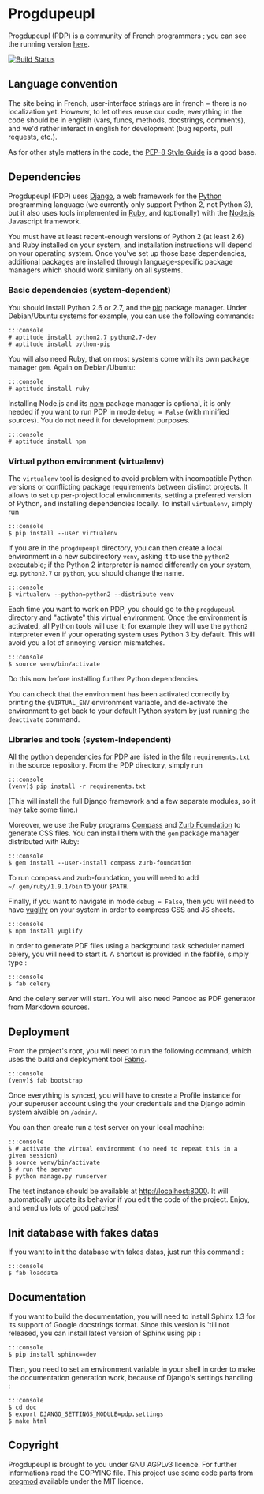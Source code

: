 # Progdupeupl

Progdupeupl (PDP) is a community of French programmers ; you can see the
running version [here](http://progdupeu.pl/).

[![Build Status](https://api.shippable.com/projects/5389cf94731cb63803367002/badge/master)](https://www.shippable.com/projects/5389cf94731cb63803367002)

## Language convention

The site being in French, user-interface strings are in french − there is no
localization yet. However, to let others reuse our code, everything in the code
should be in english (vars, funcs, methods, docstrings, comments), and we'd
rather interact in english for development (bug reports, pull requests, etc.).

As for other style matters in the code, the [PEP-8 Style
Guide](http://www.python.org/dev/peps/pep-0008/) is a good base.


## Dependencies

Progdupeupl (PDP) uses [Django](https://www.djangoproject.com/), a web
framework for the [Python](http://python.org/) programming language (we
currently only support Python 2, not Python 3), but it also uses tools
implemented in [Ruby](https://www.ruby-lang.org/en/), and (optionally) with the
[Node.js](http://nodejs.org/) Javascript framework.

You must have at least recent-enough versions of Python 2 (at least 2.6) and
Ruby installed on your system, and installation instructions will depend on
your operating system. Once you've set up those base dependencies, additional
packages are installed through language-specific package managers which should
work similarly on all
systems.

### Basic dependencies (system-dependent)

You should install Python 2.6 or 2.7, and the
[pip](http://www.pip-installer.org/en/latest/) package manager. Under
Debian/Ubuntu systems for example, you can use the following commands:

    :::console
    # aptitude install python2.7 python2.7-dev
    # aptitude install python-pip

You will also need Ruby, that on most systems come with its own package manager
`gem`. Again on Debian/Ubuntu:

    :::console
    # aptitude install ruby

Installing Node.js and its [npm](https://npmjs.org/) package manager is
optional, it is only needed if you want to run PDP in mode `debug = False`
(with minified sources). You do not need it for development purposes.

    :::console
    # aptitude install npm

### Virtual python environment (virtualenv)

The `virtualenv` tool is designed to avoid problem with incompatible Python
versions or conflicting package requirements between distinct projects. It
allows to set up per-project local environments, setting a preferred version of
Python, and installing dependencies locally. To install `virtualenv`, simply
run

    :::console
    $ pip install --user virtualenv

If you are in the `progdupeupl` directory, you can then create a local
environment in a new subdirectory `venv`, asking it to use the `python2`
executable; if the Python 2 interpreter is named differently on your system,
eg. `python2.7` or `python`, you should change the name.

    :::console
    $ virtualenv --python=python2 --distribute venv

Each time you want to work on PDP, you should go to the `progdupeupl` directory
and "activate" this virtual environment. Once the environment is activated, all
Python tools will use it; for example they will use the `python2` interpreter
even if your operating system uses Python 3 by default. This will avoid you
a lot of annoying version mismatches.

    :::console
    $ source venv/bin/activate

Do this now before installing further Python dependencies.

You can check that the environment has been activated correctly by printing the
`$VIRTUAL_ENV` environment variable, and de-activate the environment to get back
to your default Python system by just running the `deactivate` command.

### Libraries and tools (system-independent)

All the python dependencies for PDP are listed in the file `requirements.txt`
in the source repository. From the PDP directory, simply run

    :::console
    (venv)$ pip install -r requirements.txt

(This will install the full Django framework and a few separate modules, so it
may take some time.)

Moreover, we use the Ruby programs [Compass](http://compass-style.org) and
[Zurb Foundation](http://foundation.zurb.com/) to generate CSS files. You can
install them with the `gem` package manager distributed with Ruby:

    :::console
    $ gem install --user-install compass zurb-foundation

To run compass and zurb-foundation, you will need to add `~/.gem/ruby/1.9.1/bin`
to your `$PATH`.

Finally, if you want to navigate in mode `debug = False`, then you will need to
have [yuglify](https://github.com/yui/yuglify) on your system in order to
compress CSS and JS sheets.

    :::console
    $ npm install yuglify

In order to generate PDF files using a background task scheduler named celery,
you will need to start it. A shortcut is provided in the fabfile, simply type :

    :::console
    $ fab celery

And the celery server will start. You will also need Pandoc as PDF generator
from Markdown sources.

## Deployment

From the project's root, you will need to run the following command, which uses
the build and deployment tool [Fabric](http://docs.fabfile.org/en/1.8/).

    :::console
    (venv)$ fab bootstrap

Once everything is synced, you will have to create a Profile instance for your
superuser account using the your credentials and the Django admin system
aivaible on `/admin/`.

You can then create run a test server on your local machine:

    :::console
    $ # activate the virtual environment (no need to repeat this in a given session)
    $ source venv/bin/activate
    $ # run the server
    $ python manage.py runserver

The test instance should be available at
[http://localhost:8000](http://localhost:8000). It will automatically update its
behavior if you edit the code of the project. Enjoy, and send us lots of good
patches!

## Init database with fakes datas

If you want to init the database with fakes datas, just run this command :

    :::console
    $ fab loaddata

## Documentation

If you want to build the documentation, you will need to install Sphinx 1.3 for
its support of Google docstrings format. Since this version is 'till not
released, you can install latest version of Sphinx using pip :

    :::console
    $ pip install sphinx==dev

Then, you need to set an environment variable in your shell in order to make
the documentation generation work, because of Django's settings handling :

    :::console
    $ cd doc
    $ export DJANGO_SETTINGS_MODULE=pdp.settings
    $ make html

## Copyright

Progdupeupl is brought to you under GNU AGPLv3 licence. For further informations
read the COPYING file. This project use some code parts from
[progmod](http://progmod.org) available under the MIT licence.
